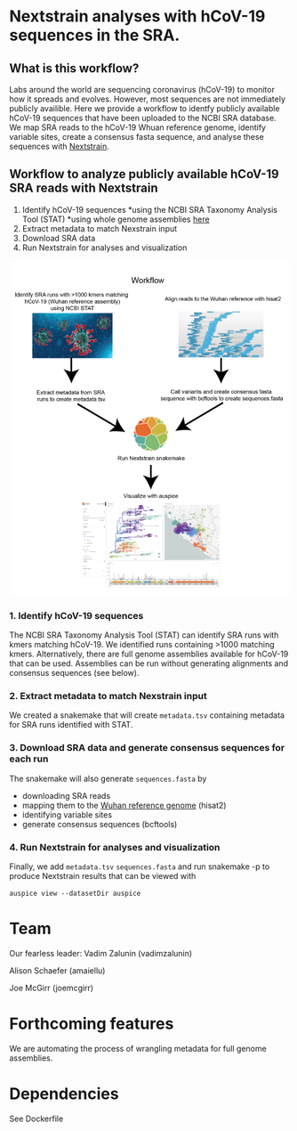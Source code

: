 # Nextstrain analyses with hCoV-19 sequences in the SRA.

## What is this workflow?
Labs around the world are sequencing coronavirus (hCoV-19) to monitor how it spreads and evolves. However, most sequences are not immediately publicly availible. Here we provide a workflow to identfy publicly available hCoV-19 sequences that have been uploaded to the NCBI SRA database. We map SRA reads to the hCoV-19 Whuan reference genome, identify variable sites, create a consensus fasta sequence, and analyse these sequences with [Nextstrain](https://github.com/nextstrain/ncov).

## Workflow to analyze publicly available hCoV-19 SRA reads with Nextstrain
1. Identify hCoV-19 sequences
  *using the NCBI SRA Taxonomy Analysis Tool (STAT)
  *using whole genome assemblies [here](https://www.ncbi.nlm.nih.gov/core/assets/genbank/files/ncov-sequences.yaml)
2. Extract metadata to match Nexstrain input
3. Download SRA data
4. Run Nextstrain for analyses and visualization


![alt text](https://github.com/NCBI-Codeathons/Automating-tools-to-search-and-analyze-large-genome-sequence-repositories/blob/master/workflow-01.png "Logo Title Text 1")


### 1. Identify hCoV-19 sequences 
The NCBI SRA Taxonomy Analysis Tool (STAT) can identify SRA runs with kmers matching hCoV-19. We identified runs containing >1000 matching kmers. Alternatively, there are full genome assemblies available for hCoV-19 that can be used. Assemblies can be run without generating alignments and consensus sequences (see below). 

### 2. Extract metadata to match Nexstrain input
We created a snakemake that will create `metadata.tsv` containing metadata for SRA runs identified with STAT.
### 3. Download SRA data and generate consensus sequences for each run
The snakemake will also generate `sequences.fasta` by 
- downloading SRA reads
- mapping them to the [Wuhan reference genome](https://www.ncbi.nlm.nih.gov/nuccore/MN908947.3/) (hisat2)
- identifying variable sites
- generate consensus sequences (bcftools)
### 4. Run Nextstrain for analyses and visualization
Finally, we add `metadata.tsv` `sequences.fasta` and run snakemake -p to produce Nextstrain results that can be viewed with
```
auspice view --datasetDir auspice
```

# Team
Our fearless leader: Vadim Zalunin (vadimzalunin)

Alison Schaefer (amaiellu)

Joe McGirr (joemcgirr)

# Forthcoming features
We are automating the process of wrangling metadata for full genome assemblies. 

# Dependencies
See Dockerfile

